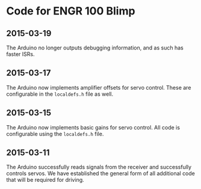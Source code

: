 # Code for ENGR 100 Blimp

## 2015-03-19

The Arduino no longer outputs debugging information, and as such has
faster ISRs.

## 2015-03-17

The Arduino now implements amplifier offsets for servo control. These
are configurable in the `localdefs.h` file as well.

## 2015-03-15

The Arduino now implements basic gains for servo control. All code is 
configurable using the `localdefs.h` file.

## 2015-03-11

The Arduino successfully reads signals from the receiver and successfully
controls servos. We have established the general form of all additional
code that will be required for driving.
